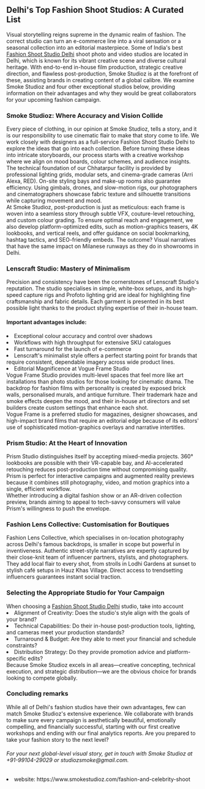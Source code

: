 <h2>Delhi's Top Fashion Shoot Studios: A Curated List</h2>
Visual storytelling reigns supreme in the dynamic realm of fashion. The correct studio can turn an e-commerce line into a viral sensation or a seasonal collection into an editorial masterpiece. Some of India's best <a href="https://www.smokestudioz.com/fashion-and-celebrity-shoot" title="fashion shoot studio in Delhi" alt"fashion shoot studio in Delhi">Fashion Shoot Studio Delhi</a> shoot photo and video studios are located in Delhi, which is known for its vibrant creative scene and diverse cultural heritage. With end-to-end in-house film production, strategic creative direction, and flawless post-production, Smoke Studioz is at the forefront of these, assisting brands in creating content of a global calibre. We examine Smoke Studioz and four other exceptional studios below, providing information on their advantages and why they would be great collaborators for your upcoming fashion campaign.<br>
<h3>Smoke Studioz: Where Accuracy and Vision Collide</h3>
Every piece of clothing, in our opinion at Smoke Studioz, tells a story, and it is our responsibility to use cinematic flair to make that story come to life. We work closely with designers as a full-service Fashion Shoot Studio Delhi to explore the ideas that go into each collection. Before turning these ideas into intricate storyboards, our process starts with a creative workshop where we align on mood boards, colour schemes, and audience insights.<br>
The technical foundation of our Chhatarpur facility is provided by professional lighting grids, modular sets, and cinema-grade cameras (Arri Alexa, RED). On-site styling bays and make-up rooms also guarantee efficiency. Using gimbals, drones, and slow-motion rigs, our photographers and cinematographers showcase fabric texture and silhouette transitions while capturing movement and mood.<br>
At Smoke Studioz, post-production is just as meticulous: each frame is woven into a seamless story through subtle VFX, couture-level retouching, and custom colour grading. To ensure optimal reach and engagement, we also develop platform-optimized edits, such as motion-graphics teasers, 4K lookbooks, and vertical reels, and offer guidance on social bookmarking, hashtag tactics, and SEO-friendly embeds. The outcome? Visual narratives that have the same impact on Milanese runways as they do in showrooms in Delhi.<br>
<h3>Lenscraft Studio: Mastery of Minimalism</h3>
Precision and consistency have been the cornerstones of Lenscraft Studio's reputation. The studio specialises in simple, white-box setups, and its high-speed capture rigs and Profoto lighting grid are ideal for highlighting fine craftsmanship and fabric details. Each garment is presented in its best possible light thanks to the product styling expertise of their in-house team.<br>
<h4>Important advantages include:</h4>
<li>Exceptional colour accuracy and control over shadows</li>
<li>Workflows with high throughput for extensive SKU catalogues</li>
<li>Fast turnaround for the launch of e-commerce</li>
<li>Lenscraft's minimalist style offers a perfect starting point for brands that require consistent, dependable imagery across wide product lines.</li>
<li>Editorial Magnificence at Vogue Frame Studio</li>
Vogue Frame Studio provides multi-level spaces that feel more like art installations than photo studios for those looking for cinematic drama. The backdrop for fashion films with personality is created by exposed brick walls, personalised murals, and antique furniture. Their trademark haze and smoke effects deepen the mood, and their in-house art directors and set builders create custom settings that enhance each shot.<br>
Vogue Frame is a preferred studio for magazines, designer showcases, and high-impact brand films that require an editorial edge because of its editors' use of sophisticated motion-graphics overlays and narrative intertitles.<br>
<h3>Prism Studio: At the Heart of Innovation</h3>
Prism Studio distinguishes itself by accepting mixed-media projects. 360° lookbooks are possible with their VR-capable bay, and AI-accelerated retouching reduces post-production time without compromising quality. Prism is perfect for interactive campaigns and augmented reality previews because it combines still photography, video, and motion graphics into a single, efficient workflow.<br>
Whether introducing a digital fashion show or an AR-driven collection preview, brands aiming to appeal to tech-savvy consumers will value Prism's willingness to push the envelope.<br>
<h3>Fashion Lens Collective: Customisation for Boutiques</h3>
Fashion Lens Collective, which specialises in on-location photography across Delhi's famous backdrops, is smaller in scope but powerful in inventiveness. Authentic street-style narratives are expertly captured by their close-knit team of influencer partners, stylists, and photographers. They add local flair to every shot, from strolls in Lodhi Gardens at sunset to stylish café setups in Hauz Khas Village. Direct access to trendsetting influencers guarantees instant social traction.<br>
<h3>Selecting the Appropriate Studio for Your Campaign</h3>
When choosing a <a href="https://www.smokestudioz.com/fashion-and-celebrity-shoot" title="fashion shoot studio in Delhi" alt"fashion shoot studio in Delhi">Fashion Shoot Studio Delhi</a> studio, take into account<br>
<li>Alignment of Creativity: Does the studio's style align with the goals of your brand?</li>
<li>Technical Capabilities: Do their in-house post-production tools, lighting, and cameras meet your production standards?</li>
<li>Turnaround & Budget: Are they able to meet your financial and schedule constraints?</li>
<li>Distribution Strategy: Do they provide promotion advice and platform-specific edits?</li>
Because Smoke Studioz excels in all areas—creative concepting, technical execution, and strategic distribution—we are the obvious choice for brands looking to compete globally.<br>
<h3>Concluding remarks</h3>
 While all of Delhi's fashion studios have their own advantages, few can match Smoke Studioz's extensive experience. We collaborate with brands to make sure every campaign is aesthetically beautiful, emotionally compelling, and financially successful, starting with our first creative workshops and ending with our final analytics reports. Are you prepared to take your fashion story to the next level? <br>
 <h6>For your next global-level visual story, get in touch with Smoke Studioz at +91-99104-29029 or studiozsmoke@gmail.com. </h6>
 <li>website: https://www.smokestudioz.com/fashion-and-celebrity-shoot</li>
